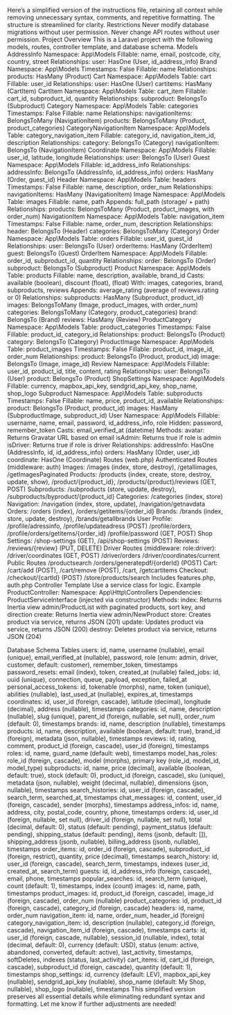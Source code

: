 Here’s a simplified version of the instructions file, retaining all context while removing unnecessary syntax, comments, and repetitive formatting. The structure is streamlined for clarity.
Restrictions
Never modify database migrations without user permission.
Never change API routes without user permission.
Project Overview
This is a Laravel project with the following models, routes, controller template, and database schema.
Models
AddressInfo
Namespace: App\Models
Fillable: name, email, postcode, city, country, street
Relationships:
user: HasOne (User, id_address_info)
Brand
Namespace: App\Models
Timestamps: False
Fillable: name
Relationships:
products: HasMany (Product)
Cart
Namespace: App\Models
Table: cart
Fillable: user_id
Relationships:
user: HasOne (User)
cartitems: HasMany (CartItem)
CartItem
Namespace: App\Models
Table: cart_item
Fillable: cart_id, subproduct_id, quantity
Relationships:
subproduct: BelongsTo (Subproduct)
Category
Namespace: App\Models
Table: categories
Timestamps: False
Fillable: name
Relationships:
navigationItems: BelongsToMany (NavigationItem)
products: BelongsToMany (Product, product_categories)
CategoryNavigationItem
Namespace: App\Models
Table: category_navigation_item
Fillable: category_id, navigation_item_id, description
Relationships:
category: BelongsTo (Category)
navigationItem: BelongsTo (NavigationItem)
Coordinate
Namespace: App\Models
Fillable: user_id, latitude, longitude
Relationships:
user: BelongsTo (User)
Guest
Namespace: App\Models
Fillable: id_address_info
Relationships:
addressInfo: BelongsTo (AddressInfo, id_address_info)
orders: HasMany (Order, guest_id)
Header
Namespace: App\Models
Table: headers
Timestamps: False
Fillable: name, description, order_num
Relationships:
navigationItems: HasMany (NavigationItem)
Image
Namespace: App\Models
Table: images
Fillable: name, path
Appends: full_path (storage/ + path)
Relationships:
products: BelongsToMany (Product, product_images, with order_num)
NavigationItem
Namespace: App\Models
Table: navigation_item
Timestamps: False
Fillable: name, order_num, description
Relationships:
header: BelongsTo (Header)
categories: BelongsToMany (Category)
Order
Namespace: App\Models
Table: orders
Fillable: user_id, guest_id
Relationships:
user: BelongsTo (User)
orderItems: HasMany (OrderItem)
guest: BelongsTo (Guest)
OrderItem
Namespace: App\Models
Fillable: order_id, subproduct_id, quantity
Relationships:
order: BelongsTo (Order)
subproduct: BelongsTo (Subproduct)
Product
Namespace: App\Models
Table: products
Fillable: name, description, available, brand_id
Casts: available (boolean), discount (float),  (float)
With: images, categories, brand, subproducts, reviews
Appends: average_rating (average of reviews.rating or 0)
Relationships:
subproducts: HasMany (Subproduct, product_id)
images: BelongsToMany (Image, product_images, with order_num)
categories: BelongsToMany (Category, product_categories)
brand: BelongsTo (Brand)
reviews: HasMany (Review)
ProductCategory
Namespace: App\Models
Table: product_categories
Timestamps: False
Fillable: product_id, category_id
Relationships:
product: BelongsTo (Product)
category: BelongsTo (Category)
ProductImage
Namespace: App\Models
Table: product_images
Timestamps: False
Fillable: product_id, image_id, order_num
Relationships:
product: BelongsTo (Product, product_id)
image: BelongsTo (Image, image_id)
Review
Namespace: App\Models
Fillable: user_id, product_id, title, content, rating
Relationships:
user: BelongsTo (User)
product: BelongsTo (Product)
ShopSettings
Namespace: App\Models
Fillable: currency, mapbox_api_key, sendgrid_api_key, shop_name, shop_logo
Subproduct
Namespace: App\Models
Table: subproducts
Timestamps: False
Fillable: name, price, product_id, available
Relationships:
product: BelongsTo (Product, product_id)
images: HasMany (SubproductImage, subproduct_id)
User
Namespace: App\Models
Fillable: username, name, email, password, id_address_info, role
Hidden: password, remember_token
Casts: email_verified_at (datetime)
Methods:
avatar: Returns Gravatar URL based on email
isAdmin: Returns true if role is admin
isDriver: Returns true if role is driver
Relationships:
addressInfo: HasOne (AddressInfo, id, id_address_info)
orders: HasMany (Order, user_id)
coordinate: HasOne (Coordinate)
Routes (web.php)
Authenticated Routes (middleware: auth)
Images: /images (index, store, destroy), /getallimages, /getImagesPaginated
Products: /products (index, create, store, destroy, update, show), /product/{product_id}, /products/{product}/reviews (GET, POST)
Subproducts: /subproducts (store, update, destroy), /subproducts/byproduct/{product_id}
Categories: /categories (index, store)
Navigation: /navigation (index, store, update), /navigation/getnavdata
Orders: /orders (index), /orders/getitems/{order_id}
Brands: /brands (index, store, update, destroy), /brands/getallbrands
User Profile: 
/profile/adressinfo, /profile/updateadress (POST)
/profile/orders, /profile/orders/getitems/{order_id}
/profile/password (GET, POST)
Shop Settings: /shop-settings (GET), /api/shop-settings (POST)
Reviews: /reviews/{review} (PUT, DELETE)
Driver Routes (middleware: role:driver):
/driver/coordinates (GET, POST)
/driver/orders
/driver/coordinates/current
Public Routes
/productsearch
/orders/generatepdf/{orderId} (POST)
Cart: /cart/add (POST), /cart/remove (POST), /cart, /getcartitems
Checkout: /checkout/{cartId} (POST)
/store/products/search
Includes
features.php, auth.php
Controller Template
Use a service class for logic.
Example ProductController:
Namespace: App\Http\Controllers
Dependencies: ProductServiceInterface (injected via constructor)
Methods:
index: Returns Inertia view admin/ProductList with paginated products, sort key, and direction
create: Returns Inertia view admin/NewProduct
store: Creates product via service, returns JSON (201)
update: Updates product via service, returns JSON (200)
destroy: Deletes product via service, returns JSON (204)

Database Schema
Tables
users: id, name, username (nullable), email (unique), email_verified_at (nullable), password, role (enum: admin, driver, customer, default: customer), remember_token, timestamps
password_resets: email (index), token, created_at (nullable)
failed_jobs: id, uuid (unique), connection, queue, payload, exception, failed_at
personal_access_tokens: id, tokenable (morphs), name, token (unique), abilities (nullable), last_used_at (nullable), expires_at, timestamps
coordinates: id, user_id (foreign, cascade), latitude (decimal), longitude (decimal), address (nullable), timestamps
categories: id, name, description (nullable), slug (unique), parent_id (foreign, nullable, set null), order_num (default: 0), timestamps
brands: id, name, description (nullable), timestamps
products: id, name, description, available (boolean, default: true), brand_id (foreign), metadata (json, nullable), timestamps
reviews: id, rating, comment, product_id (foreign, cascade), user_id (foreign), timestamps
roles: id, name, guard_name (default: web), timestamps
model_has_roles: role_id (foreign, cascade), model (morphs), primary key (role_id, model_id, model_type)
subproducts: id, name, price (decimal), available (boolean, default: true), stock (default: 0), product_id (foreign, cascade), sku (unique), metadata (json, nullable), weight (decimal, nullable), dimensions (json, nullable), timestamps
search_histories: id, user_id (foreign, cascade), search_term, searched_at, timestamps
chat_messages: id, content, user_id (foreign, cascade), sender (morphs), timestamps
address_infos: id, name, address, city, postal_code, country, phone, timestamps
orders: id, user_id (foreign, nullable, set null), driver_id (foreign, nullable, set null), total (decimal, default: 0), status (default: pending), payment_status (default: pending), shipping_status (default: pending), items (jsonb, default: []), shipping_address (jsonb, nullable), billing_address (jsonb, nullable), timestamps
order_items: id, order_id (foreign, cascade), subproduct_id (foreign, restrict), quantity, price (decimal), timestamps
search_history: id, user_id (foreign, cascade), search_term, timestamps, indexes (user_id, created_at, search_term)
guests: id, id_address_info (foreign, cascade), email, phone, timestamps
popular_searches: id, search_term (unique), count (default: 1), timestamps, index (count)
images: id, name, path, timestamps
product_images: id, product_id (foreign, cascade), image_id (foreign, cascade), order_num (nullable)
product_categories: id, product_id (foreign, cascade), category_id (foreign, cascade)
headers: id, name, order_num
navigation_item: id, name, order_num, header_id (foreign)
category_navigation_item: id, description (nullable), category_id (foreign, cascade), navigation_item_id (foreign, cascade), timestamps
carts: id, user_id (foreign, cascade, nullable), session_id (nullable, index), total (decimal, default: 0), currency (default: USD), status (enum: active, abandoned, converted, default: active), last_activity, timestamps, softDeletes, indexes (status, last_activity)
cart_items: id, cart_id (foreign, cascade), subproduct_id (foreign, cascade), quantity (default: 1), timestamps
shop_settings: id, currency (default: LEV), mapbox_api_key (nullable), sendgrid_api_key (nullable), shop_name (default: My Shop, nullable), shop_logo (nullable), timestamps
This simplified version preserves all essential details while eliminating redundant syntax and formatting. Let me know if further adjustments are needed!